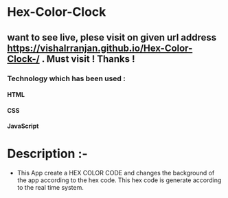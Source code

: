 # Hex-Color-Clock 
## want to see live, plese visit on given url address https://vishalrranjan.github.io/Hex-Color-Clock-/ . Must visit ! Thanks !

### Technology which has been used :
#### HTML
#### CSS
#### JavaScript

# Description :-
* This App create a HEX COLOR CODE and changes the background of the app according to the hex code. This hex code is generate according to the real time system.
